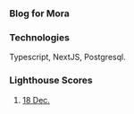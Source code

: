 ### Blog for Mora

### Technologies


Typescript, NextJS, Postgresql.

### Lighthouse Scores

1. [18 Dec.](https://pagespeed.web.dev/analysis/https-blog-fawn-zeta-56-vercel-app/dcoepd9epi?form_factor=mobile)
